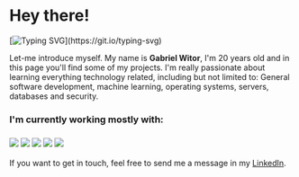 # Hey there!
[![Typing SVG](https://readme-typing-svg.demolab.com?font=Fira+Code&size=30&pause=1000&color=5BADF7&vCenter=true&random=true&width=435&lines=Welcome+to+my+profile!)](https://git.io/typing-svg)

Let-me introduce myself. My name is **Gabriel Witor**, I'm 20 years old and in this page you'll find some of my projects. I'm really passionate about learning everything technology related, including but not limited to: General software development, machine learning, operating systems, servers, databases and security.

<h3>I'm currently working mostly with: </h3>
<h3>
<img src="https://img.shields.io/badge/C-00599C?style=for-the-badge&logo=c&logoColor=white "></img>
<img src="https://img.shields.io/badge/Java-ED8B00?style=for-the-badge&logo=openjdk&logoColor=white"></img>
<img src="https://img.shields.io/badge/Python-14354C?style=for-the-badge&logo=python&logoColor=white"></img>
<img src="https://img.shields.io/badge/Linux-FCC624?style=for-the-badge&logo=linux&logoColor=black "></img>
<img src="https://img.shields.io/badge/Windows-0078D6?style=for-the-badge&logo=windows&logoColor=white"></img>
</h3>


If you want to get in touch, feel free to send me a message in my [LinkedIn](https://www.linkedin.com/in/gabriel-witor/).

